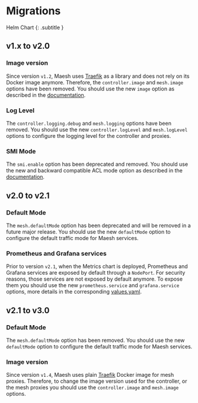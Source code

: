# Migrations

Helm Chart
{: .subtitle }

## v1.x to v2.0

### Image version

Since version `v1.2`, Maesh uses [Traefik](https://github.com/containous/traefik/) as a library and does not rely on its 
Docker image anymore. Therefore, the `controller.image` and `mesh.image` options have been removed. You should use the 
new `image` option as described in the [documentation](../install.md#deploy-helm-chart).    

### Log Level

The `controller.logging.debug` and `mesh.logging` options have been removed. You should use the new `controller.logLevel` 
and `mesh.logLevel` options to configure the logging level for the controller and proxies.

### SMI Mode

The `smi.enable` option has been deprecated and removed. You should use the new and backward compatible ACL mode 
option as described in the [documentation](../install.md#access-control-list). 

## v2.0 to v2.1

### Default Mode

The `mesh.defaultMode` option has been deprecated and will be removed in a future major release.
You should use the new `defaultMode` option to configure the default traffic mode for Maesh services.

### Prometheus and Grafana services

Prior to version `v2.1`, when the Metrics chart is deployed, Prometheus and Grafana services are exposed by default through 
a `NodePort`. For security reasons, those services are not exposed by default anymore. To expose them you should use the 
new `prometheus.service` and `grafana.service` options, more details in the corresponding [values.yaml](https://github.com/containous/maesh/blob/e59b861ac91261b950663410a6223a02fc7e2290/helm/chart/maesh/charts/metrics/values.yaml).

## v2.1 to v3.0

### Default Mode

The `mesh.defaultMode` option has been removed. You should use the new `defaultMode` option to configure the default traffic 
mode for Maesh services.

### Image version

Since version `v1.4`, Maesh uses plain [Traefik](https://github.com/containous/traefik/) Docker image for mesh proxies.
Therefore, to change the image version used for the controller, or the mesh proxies you should use the `controller.image` 
and `mesh.image` options.
